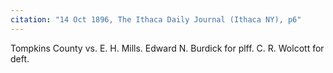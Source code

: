 ```yaml
---
citation: "14 Oct 1896, The Ithaca Daily Journal (Ithaca NY), p6"
---
```


Tompkins County vs. E. H. Mills. Edward N. Burdick for plff. C. R. Wolcott for deft.


